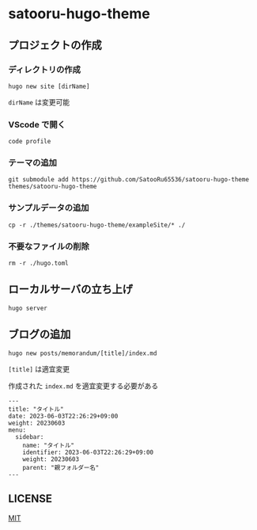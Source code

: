 # satooru-hugo-theme

## プロジェクトの作成
### ディレクトリの作成
```shell
hugo new site [dirName]
```
`dirName` は変更可能

### VScode で開く
```shell
code profile
```

### テーマの追加
```shell
git submodule add https://github.com/SatooRu65536/satooru-hugo-theme themes/satooru-hugo-theme
```

### サンプルデータの追加
```shell
cp -r ./themes/satooru-hugo-theme/exampleSite/* ./ 
```

### 不要なファイルの削除
```shell
rm -r ./hugo.toml
```

## ローカルサーバの立ち上げ
```shell
hugo server
```

## ブログの追加
```shell
hugo new posts/memorandum/[title]/index.md
```
`[title]` は適宜変更

作成された `index.md` を適宜変更する必要がある

```
---
title: "タイトル"
date: 2023-06-03T22:26:29+09:00
weight: 20230603
menu:
  sidebar:
    name: "タイトル"
    identifier: 2023-06-03T22:26:29+09:00
    weight: 20230603
    parent: "親フォルダー名"
---
```


## LICENSE
[MIT](./LICENSE)
